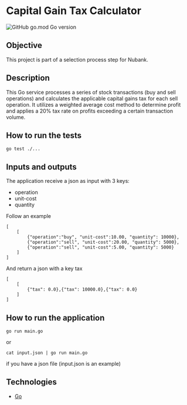 # Capital Gain Tax Calculator
![GitHub go.mod Go version](https://img.shields.io/github/go-mod/go-version/RogerToledo/capital-gain
)

## Objective

This project is part of a selection process step for Nubank.

## Description

This Go service processes a series of stock transactions (buy and sell operations) and calculates the applicable capital gains tax for each sell operation. It utilizes a weighted average cost method to determine profit and applies a 20% tax rate on profits exceeding a certain transaction volume.

## How to run the tests

`go test ./...`

## Inputs and outputs
The application receive a json as input with 3 keys:
- operation
- unit-cost
- quantity

Follow an example
```
[
    [
        {"operation":"buy", "unit-cost":10.00, "quantity": 10000},
        {"operation":"sell", "unit-cost":20.00, "quantity": 5000},
        {"operation":"sell", "unit-cost":5.00, "quantity": 5000}
    ]
]
```
And return a json with a key tax
```
[
    [
        {"tax": 0.0},{"tax": 10000.0},{"tax": 0.0}
    ]
]
```

## How to run the application
`go run main.go`

or

`cat input.json | go run main.go`

if you have a json file (input.json is an example)


## Technologies
- [Go](https://golang.org/)

